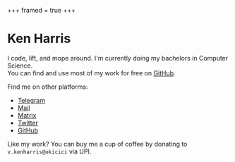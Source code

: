 +++
framed = true
+++

# Ken Harris

I code, lift, and mope around. I'm currently doing my bachelors in Computer Science.\
You can find and use most of my work for free on [GitHub](https://github.com/KenHV).

Find me on other platforms:

- [Telegram](https://telegram.dog/KenHV)
- [Mail](mailto:yo@kenharris.xyz)
- [Matrix](https://matrix.to/#/@kenhv:matrix.org)
- [Twitter](https://twitter.com/KensurHV)
- [GitHub](https://github.com/KenHV)

Like my work? You can buy me a cup of coffee by donating to `v.kenharris@okicici` via UPI.
